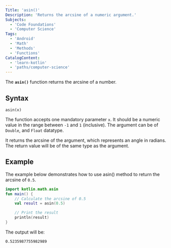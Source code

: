 ```yaml
---
Title: 'asin()'
Description: 'Returns the arcsine of a numeric argument.'
Subjects:
  - 'Code Foundations'
  - 'Computer Science'
Tags:
  - 'Android'
  - 'Math'
  - 'Methods'
  - 'Functions'
CatalogContent:
  - 'learn-kotlin'
  - 'paths/computer-science'
---
```


The **`asin()`** function returns the arcsine of a number.

## Syntax

```pseudo
asin(x)
```

The function accepts one mandatory parameter `x`. It should be a numeric value in the range between `-1` and `1` (inclusive). The argument can be of `Double`, and `Float` datatype.

It returns the arcsine of the argument, which represents an angle in radians. The return value will be of the same type as the argument.

## Example

The example below demonstrates how to use asin() method to return the arcsine of `0.5`.

```kotlin
import kotlin.math.asin
fun main() {
    // Calculate the arcsine of 0.5
    val result = asin(0.5)

    // Print the result
    println(result)
}
```

The output will be:

```shell
0.5235987755982989
```
